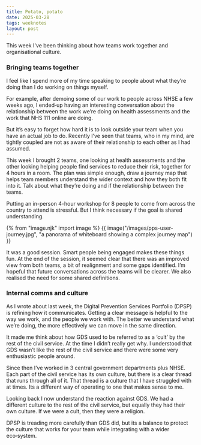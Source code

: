 ```yaml
---
title: Potato, potato
date: 2025-03-28
tags: weeknotes
layout: post
---
```


This week I've been thinking about how teams work together and organisational culture.

### Bringing teams together

I feel like I spend more of my time speaking to people about what they’re doing than I do working on things myself.

For example, after demoing some of our work to people across NHSE a few weeks ago, I ended‑up having an interesting conversation about the relationship between the work we’re doing on health assessments and the work that NHS 111 online are doing.

But it’s easy to forget how hard it is to look outside your team when you have an actual job to do. Recently I’ve seen that teams, who in my mind, are tightly coupled are not as aware of their relationship to each other as I had assumed.

This week I brought 2 teams, one looking at health assessments and the other looking helping people find services to reduce their risk, together for 4 hours in a room. The plan was simple enough, draw a journey map that helps team members understand the wider context and how they both fit into it. Talk about what they’re doing and if the relationship between the teams.

Putting an in-person 4-hour workshop for 8 people to come from across the country to attend is stressful. But I think necessary if the goal is shared understanding.

{% from "image.njk" import image %}
{{ image("/images/pps-user-journey.jpg", "a panorama of whiteboard showing a complex journey map") }}


It was a good session. Smart people being engaged makes these things fun. At the end of the session, it seemed clear that there was an improved view from both teams, a bit of realignment and some gaps identified. I’m hopeful that future conversations across the teams will be clearer. We also realised the need for some shared definitions.

### Internal comms and culture

As I wrote about last week, the Digital Prevention Services Portfolio (DPSP) is refining how it communicates. Getting a clear message is helpful to the way we work, and the people we work with. The better we understand what we’re doing, the more effectively we can move in the same direction.

It made me think about how GDS used to be referred to as a ‘cult’ by the rest of the civil service. At the time I didn’t really get why. I understood that GDS wasn’t like the rest of the civil service and there were some very enthusiastic people around.

Since then I’ve worked in 3 central government departments plus NHSE. Each part of the civil service has its own culture, but there is a clear thread that runs through all of it. That thread is a culture that I have struggled with at times. Its a different way of operating to one that makes sense to me.

Looking back I now understand the reaction against GDS. We had a different culture to the rest of the civil service, but equally they had their own culture. If we were a cult, then they were a religion.

DPSP is treading more carefully than GDS did, but its a balance to protect the culture that works for your team while integrating with a wider eco‑system.
